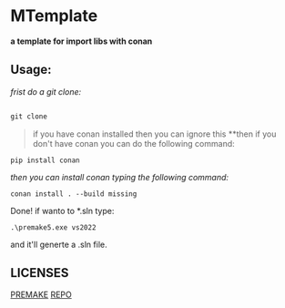 # MTemplate
**a template for import libs with conan**
## Usage:
*frist do a git clone:*

```bat

git clone
```
>if you have conan installed then you can ignore this
**then if you don't have conan you can do the following command:

```
pip install conan
```
*then you can install conan typing the following command:*
```
conan install . --build missing
```

Done!
if wanto to *.sln type:
```
.\premake5.exe vs2022
```
and it'll generte a .sln file.
## LICENSES
[PREMAKE](premake5.LICENSE.txt)
[REPO](LICENSE)

